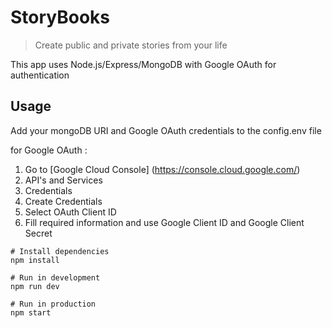 # StoryBooks

> Create public and private stories from your life

This app uses Node.js/Express/MongoDB with Google OAuth for authentication

## Usage

Add your mongoDB URI and Google OAuth credentials to the config.env file

for Google OAuth :

1.  Go to [Google Cloud Console] (https://console.cloud.google.com/) 
2.  API's and Services
3.  Credentials
4.  Create Credentials
5.  Select OAuth Client ID
6.  Fill required information and use Google Client ID and Google Client Secret

```
# Install dependencies
npm install

# Run in development
npm run dev

# Run in production
npm start
```
